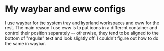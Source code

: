 # My waybar and eww configs

I use waybar for the system tray and hyprland workspaces and eww for the rest. The main reason I use eww is to put icons in a different container and control their position separately -- otherwise, they tend to be aligned to the bottom of "regular" text and look slightly off. I couldn't figure out how to do the same in waybar.